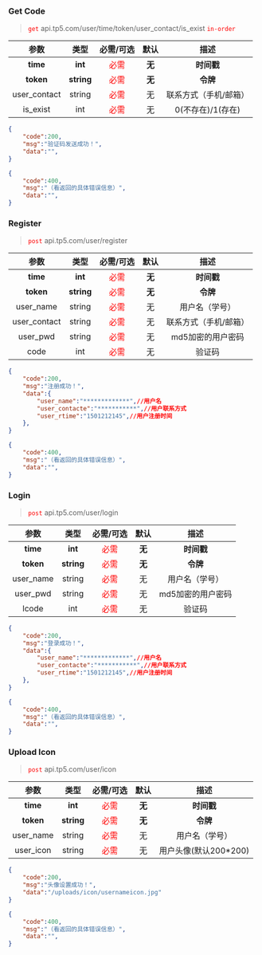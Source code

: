 ### Get Code

> <font color=red>`get`</font>  api.tp5.com/user/time/token/user_contact/is_exist <font color=red>`in-order`</font>

|     参数     |    类型    |          必需/可选          |  默认  |         描述          |
| :----------: | :--------: | :-------------------------: | :----: | :-------------------: |
|   **time**   |  **int**   | <font color=red>必需</font> | **无** |      **时间戳**       |
|  **token**   | **string** | <font color=red>必需</font> | **无** |       **令牌**        |
| user_contact |   string   | <font color=red>必需</font> |   无   | 联系方式（手机/邮箱） |
|   is_exist   |    int     | <font color=red>必需</font> |   无   |    0(不存在)/1(存在)    |

```json
{
    "code":200,
    "msg":"验证码发送成功！",
    "data":"",
}
```

```json
{
    "code":400,
    "msg":"（看返回的具体错误信息）",
    "data":"",
}
```

### Register

> <font color=red>`post`</font>  api.tp5.com/user/register

|     参数     |    类型    |          必需/可选          |  默认  |         描述          |
| :----------: | :--------: | :-------------------------: | :----: | :-------------------: |
|   **time**   |  **int**   | <font color=red>必需</font> | **无** |      **时间戳**       |
|  **token**   | **string** | <font color=red>必需</font> | **无** |       **令牌**        |
|  user_name   |   string   | <font color=red>必需</font> |   无   |    用户名（学号）     |
| user_contact |   string   | <font color=red>必需</font> |   无   | 联系方式（手机/邮箱） |
|   user_pwd   |   string   | <font color=red>必需</font> |   无   |   md5加密的用户密码   |
|     code     |    int     | <font color=red>必需</font> |   无   |        验证码         |

```json
{
    "code":200,
    "msg":"注册成功！",
    "data":{
        "user_name":"*************",//用户名
        "user_contacte":"***********",//用户联系方式
        "user_rtime":"1501212145",//用户注册时间
    },
}
```

```json
{
    "code":400,
    "msg":"（看返回的具体错误信息）",
    "data":"",
}
```

### Login

> <font color=red>`post`</font>  api.tp5.com/user/login

|   参数    |    类型    |          必需/可选          |  默认  |       描述        |
| :-------: | :--------: | :-------------------------: | :----: | :---------------: |
| **time**  |  **int**   | <font color=red>必需</font> | **无** |    **时间戳**     |
| **token** | **string** | <font color=red>必需</font> | **无** |     **令牌**      |
| user_name |   string   | <font color=red>必需</font> |   无   |  用户名（学号）   |
| user_pwd  |   string   | <font color=red>必需</font> |   无   | md5加密的用户密码 |
|   lcode   |    int     | <font color=red>必需</font> |   无   |      验证码       |

```json
{
    "code":200,
    "msg":"登录成功！",
    "data":{
        "user_name":"*************",//用户名
        "user_contacte":"***********",//用户联系方式
        "user_rtime":"1501212145",//用户注册时间
    },
}
```

```json
{
    "code":400,
    "msg":"（看返回的具体错误信息）",
    "data":"",
}
```

### Upload Icon

> <font color=red>`post`</font>  api.tp5.com/user/icon

|   参数    |    类型    |          必需/可选          |  默认  |       描述        |
| :-------: | :--------: | :-------------------------: | :----: | :---------------: |
| **time**  |  **int**   | <font color=red>必需</font> | **无** |    **时间戳**     |
| **token** | **string** | <font color=red>必需</font> | **无** |     **令牌**      |
| user_name |   string   | <font color=red>必需</font> |   无   |  用户名（学号）   |
| user_icon |   string   | <font color=red>必需</font> |   无   | 用户头像(默认200*200) |

```json
{
    "code":200,
    "msg":"头像设置成功！",
    "data":"/uploads/icon/usernameicon.jpg"
}
```

```json
{
    "code":400,
    "msg":"（看返回的具体错误信息）",
    "data":"",
}
```
